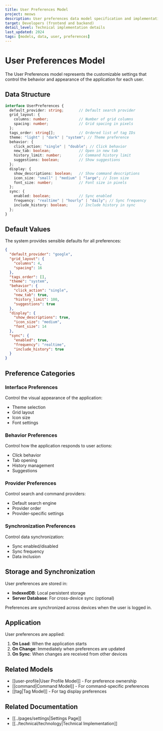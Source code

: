 ```yaml
---
title: User Preferences Model
project: meows
description: User preferences data model specification and implementation details
target: Developers (frontend and backend)
detail_level: Technical implementation details
last_updated: 2024
tags: [models, data, user, preferences]
---
```


# User Preferences Model

The User Preferences model represents the customizable settings that control the behavior and appearance of the application for each user.

## Data Structure

```typescript
interface UserPreferences {
  default_provider: string;       // Default search provider
  grid_layout: {
    columns: number;              // Number of grid columns
    spacing: number;              // Grid spacing in pixels
  };
  tags_order: string[];           // Ordered list of tag IDs
  theme: "light" | "dark" | "system"; // Theme preference
  behavior: {
    click_action: "single" | "double"; // Click behavior
    new_tab: boolean;             // Open in new tab
    history_limit: number;        // Command history limit
    suggestions: boolean;         // Show suggestions
  };
  display: {
    show_descriptions: boolean;   // Show command descriptions
    icon_size: "small" | "medium" | "large"; // Icon size
    font_size: number;            // Font size in pixels
  };
  sync: {
    enabled: boolean;             // Sync enabled
    frequency: "realtime" | "hourly" | "daily"; // Sync frequency
    include_history: boolean;     // Include history in sync
  };
}
```

## Default Values

The system provides sensible defaults for all preferences:

```json
{
  "default_provider": "google",
  "grid_layout": {
    "columns": 4,
    "spacing": 16
  },
  "tags_order": [],
  "theme": "system",
  "behavior": {
    "click_action": "single",
    "new_tab": true,
    "history_limit": 100,
    "suggestions": true
  },
  "display": {
    "show_descriptions": true,
    "icon_size": "medium",
    "font_size": 14
  },
  "sync": {
    "enabled": true,
    "frequency": "realtime",
    "include_history": true
  }
}
```

## Preference Categories

### Interface Preferences

Control the visual appearance of the application:
- Theme selection
- Grid layout
- Icon size
- Font settings

### Behavior Preferences

Control how the application responds to user actions:
- Click behavior
- Tab opening
- History management
- Suggestions

### Provider Preferences

Control search and command providers:
- Default search engine
- Provider order
- Provider-specific settings

### Synchronization Preferences

Control data synchronization:
- Sync enabled/disabled
- Sync frequency
- Data inclusion

## Storage and Synchronization

User preferences are stored in:

- **IndexedDB**: Local persistent storage
- **Server Database**: For cross-device sync (optional)

Preferences are synchronized across devices when the user is logged in.

## Application

User preferences are applied:

1. **On Load**: When the application starts
2. **On Change**: Immediately when preferences are updated
3. **On Sync**: When changes are received from other devices

## Related Models

- [[user-profile|User Profile Model]] - For preference ownership
- [[command|Command Model]] - For command-specific preferences
- [[tag|Tag Model]] - For tag display preferences

## Related Documentation

- [[../pages/settings|Settings Page]]
- [[../technical/technology|Technical Implementation]] 
